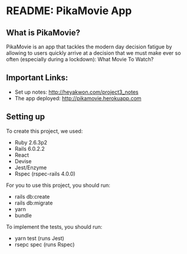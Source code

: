 # README: PikaMovie App

## What is PikaMovie?
PikaMovie is an app that tackles the modern day decision fatigue by allowing to users quickly arrive at a decision that we must make ever so often (especially during a lockdown):
What Movie To Watch?

## Important Links:

* Set up notes: http://heyakwon.com/project3_notes
* The app deployed: http://pikamovie.herokuapp.com

## Setting up
To create this project, we used:
* Ruby 2.6.3p2
* Rails 6.0.2.2
* React
* Devise
* Jest/Enzyme
* Rspec (rspec-rails 4.0.0)

For you to use this project, you should run:
* rails db:create
* rails db:migrate
* yarn
* bundle

To implement the tests, you should run:
* yarn test (runs Jest)
* rsepc spec (runs Rspec)


